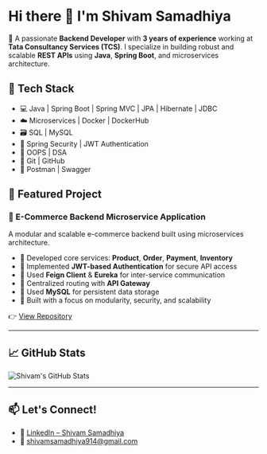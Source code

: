 # Hi there 👋 I'm Shivam Samadhiya

🎯 A passionate **Backend Developer** with **3 years of experience** working at **Tata Consultancy Services (TCS)**. I specialize in building robust and scalable **REST APIs** using **Java**, **Spring Boot**, and microservices architecture.

## 🚀 Tech Stack
- 💻 Java | Spring Boot | Spring MVC | JPA | Hibernate | JDBC
- ☁️ Microservices | Docker | DockerHub
- 🗃️ SQL | MySQL
- 🔐 Spring Security | JWT Authentication
- 🧠 OOPS | DSA
- 📂 Git | GitHub
- 🧪 Postman | Swagger

## 📌 Featured Project

### 🛒 E-Commerce Backend Microservice Application
A modular and scalable e-commerce backend built using microservices architecture.

- 🔹 Developed core services: **Product**, **Order**, **Payment**, **Inventory**
- 🔹 Implemented **JWT-based Authentication** for secure API access
- 🔹 Used **Feign Client** & **Eureka** for inter-service communication
- 🔹 Centralized routing with **API Gateway**
- 🔹 Used **MySQL** for persistent data storage
- 🔹 Built with a focus on modularity, security, and scalability

👉 [View Repository](https://github.com/shivam-522/ecommerce-microservices)

---

## 📈 GitHub Stats
![Shivam's GitHub Stats](https://github-readme-stats.vercel.app/api?username=shivam-522&show_icons=true&theme=radical)

---

## 📫 Let's Connect!
- 💼 [LinkedIn – Shivam Samadhiya](https://www.linkedin.com/in/shivam-samadhiya-a5a35a1a1)
- 📧 shivamsamadhiya914@gmail.com

